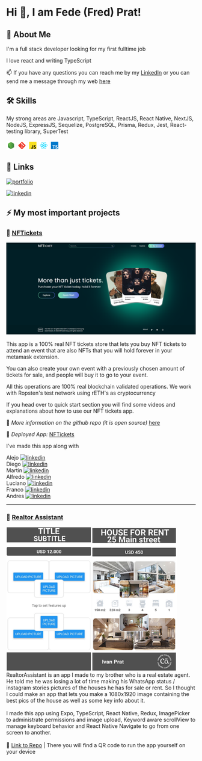 
# Hi 👋, I am Fede (Fred) Prat! 


## 🚀 About Me
I'm a full stack developer looking for my first fulltime job

I love react and writing TypeScript 

📫 If you have any questions you can reach me by my 
[LinkedIn](https://www.linkedin.com/in/fred-prat/) or you can send me a message through my
web [here](https://portfoliowebfred.vercel.app/contact)

## 🛠 Skills
My strong areas are Javascript, TypeScript, ReactJS, React Native, NextJS, NodeJS, ExpressJS, Sequelize, PostgreSQL, Prisma, Redux, Jest, React-testing library, SuperTest <br> <br>
<img src="images/node.svg" width="25">
<img src="images/git.svg" width="25">
<img src="images/javascript.svg" width="25">
<img src="images/react.svg" width="25">
<img src="images/typescript.svg" width="25">

## 🔗 Links
[![portfolio](https://img.shields.io/badge/my_portfolio-000?style=for-the-badge&logo=ko-fi&logoColor=white)](https://portfoliowebfred.vercel.app/)

[![linkedin](https://img.shields.io/badge/linkedin-0A66C2?style=for-the-badge&logo=linkedin&logoColor=white)](https://www.linkedin.com/in/fred-prat/)


## ⚡️ My most important projects 


### 📜 [NFTickets](https://github.com/fedeprat/NFTickets) 
 ![startingLogo](images/NFTickets.png) 

This app is a 100% real NFT tickets store that lets you buy NFT tickets to attend an event that are also NFTs that you will hold forever in your metamask extension.

You can also create your own event with a previously chosen amount of tickets for sale, and people will buy it to go to your event.

All this operations are 100% real blockchain validated operations. We work with Ropsten's test network using rETH's as cryptocurrency

If you head over to quick start section you will find some videos and explanations about how to use our NFT tickets app.

🔗 *More information on the github repo (it is open source)* [here](https://github.com/fedeprat/NFTickets)

🔗 *Deployed App:* [NFTickets](https://nftickets.netlify.app/)


I've made this app along with

Alejo
[![linkedin](https://img.shields.io/badge/linkedin-0A66C2?style=for-the-badge&logo=linkedin&logoColor=white)](https://github.com/alejorrojas) 
<br>
Diego 
[![linkedin](https://img.shields.io/badge/linkedin-0A66C2?style=for-the-badge&logo=linkedin&logoColor=white)](https://github.com/diegozestudio)
<br>
Martin
[![linkedin](https://img.shields.io/badge/linkedin-0A66C2?style=for-the-badge&logo=linkedin&logoColor=white)](https://github.com/martinsione)
<br>
Alfredo
[![linkedin](https://img.shields.io/badge/linkedin-0A66C2?style=for-the-badge&logo=linkedin&logoColor=white)](https://github.com/AlfredoBlanco)
<br>
Luciano
[![linkedin](https://img.shields.io/badge/linkedin-0A66C2?style=for-the-badge&logo=linkedin&logoColor=white)](https://github.com/LNFrettes)
<br>
Franco
[![linkedin](https://img.shields.io/badge/linkedin-0A66C2?style=for-the-badge&logo=linkedin&logoColor=white)](https://github.com/francoa7)
<br>
Andres
[![linkedin](https://img.shields.io/badge/linkedin-0A66C2?style=for-the-badge&logo=linkedin&logoColor=white)](https://github.com/thecandybars)
<br>

<hr/>

### 📜 [Realtor Assistant](https://github.com/fedeprat/RealtorAssistant)

<img src="images/RealtorAssistantConfigured.png" width="225"> <img src="images/RealtorAssistant.png" width="225">
<br>
RealtorAssistant is an app I made to my brother who is a real estate agent. He told me he was losing a lot of time making his WhatsApp status / instagram stories pictures of the houses he has for sale or rent. So I thought I could make an app that lets you make a 1080x1920 image containing the best pics of the house as well as some key info about it.
<br>
<br>
I made this app using Expo, TypeScript, React Native, Redux, ImagePicker to administrate permissions and image upload, Keyword aware scrollView to manage keyboard behavior and React Native Navigate to go from one screen to another.
<br>
<br>
🔗 [Link to Repo](https://github.com/fedeprat/RealtorAssistant) | There you will find a QR code to run the app yourself on your device

